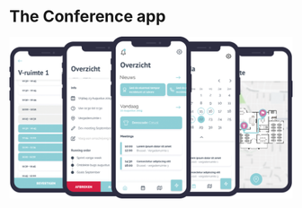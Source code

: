 # The Conference app
![Mock up app](https://github.com/PietVlem/BAP/blob/master/Mock-up.png?raw=true)
